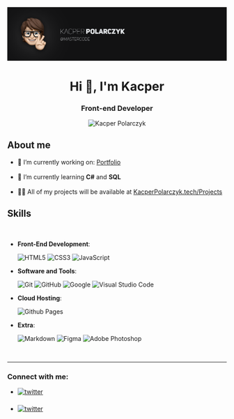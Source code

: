 <img src="./Github Banner.png" />

<h1 align="center">Hi 👋, I'm Kacper</h1>
<h3 align="center">Front-end Developer</h3>
<p align="center"> <img src="https://komarev.com/ghpvc/?username=prodevdesign&label=Profile%20views&color=121213&style=flat" width="170" height="30" alt="Kacper Polarczyk" /> </p>
  
## **About me**
<ul align="left">
 <li>🔭 I’m currently working on: <a href="https://kacperpolarczyk.tech" target="_blank">Portfolio</a></li>
</br>
<li>🌱 I’m currently learning <strong>C#</strong> and <strong>SQL</strong></li>
</br>
<li>👨‍💻 All of my projects will be available at <a href="https://kacperpolarczyk.tech/projects" target="_blank">KacperPolarczyk.tech/Projects</a></li>
</ul>

## <b> Skills</b>
<br>

<p align="center">
    
- **Front-End Development**:

   ![HTML5](https://img.shields.io/badge/HTML5%20-%23E34F26.svg?style=for-the-badge&logo=html5&logoColor=white)
   ![CSS3](https://img.shields.io/badge/CSS%20-%231572B6.svg?style=for-the-badge&logo=css3&logoColor=white)
   ![JavaScript](https://img.shields.io/badge/JavaScript%20-%23F7DF1E.svg?style=for-the-badge&logo=javascript&logoColor=black)


- **Software and Tools**:

    ![Git](https://img.shields.io/badge/git-%23F05033.svg?style=for-the-badge&logo=git&logoColor=white)
    ![GitHub](https://img.shields.io/badge/github-%23121011.svg?style=for-the-badge&logo=github&logoColor=white)
    ![Google](https://img.shields.io/badge/google-%234285F4.svg?style=for-the-badge&logo=google&logoColor=white)
    ![Visual Studio Code](https://img.shields.io/badge/Visual%20Studio%20Code-0078d7.svg?style=for-the-badge&logo=visual-studio-code&logoColor=white)

- **Cloud Hosting**:

    ![Github Pages](https://img.shields.io/badge/GitHub%20Pages-%23327FC7.svg?style=for-the-badge&logo=github&logoColor=white)
    

- **Extra**:

    ![Markdown](https://img.shields.io/badge/markdown-%23000000.svg?style=for-the-badge&logo=markdown&logoColor=white)
    ![Figma](https://img.shields.io/static/v1?style=for-the-badge&message=Figma&color=F24E1E&logo=Figma&logoColor=FFFFFF&label=)
    ![Adobe Photoshop](https://img.shields.io/static/v1?style=for-the-badge&message=Adobe+Photoshop&color=31A8FF&logo=Adobe+Photoshop&logoColor=FFFFFF&label=)

<br>
</p>


-----

<h3 align="left">Connect with me:</h3>
<p align="left">

<ul>

<li>
<a href="https://twitter.com/KacperPolarczyk" target="_blank">
<img src="https://img.shields.io/badge/twitter:  KacperPolarczyk-%2300acee.svg?color=1DA1F2&style=for-the-badge&logo=twitter&logoColor=white" alt=twitter style="margin-bottom: 5px;"/>
</a>
</li>

<br />

<li>
<a href="https://discord.gg/MasterCode#5341" target="_blank">
<img src="https://img.shields.io/badge/discord:  MasterCode 5341-%2300acee.svg?color=7289da&style=for-the-badge&logo=twitter&logoColor=white" alt=twitter style="margin-bottom: 5px;"/>
</a>
</li>
	
</ul>
